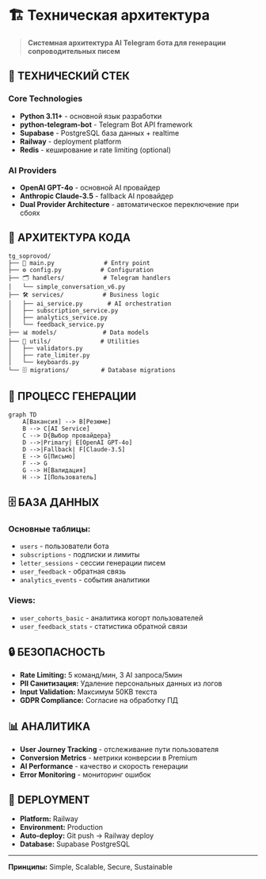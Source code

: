 # 🏗️ Техническая архитектура

> **Системная архитектура AI Telegram бота для генерации сопроводительных писем**

## 🔧 ТЕХНИЧЕСКИЙ СТЕК

### **Core Technologies**
- **Python 3.11+** - основной язык разработки
- **python-telegram-bot** - Telegram Bot API framework
- **Supabase** - PostgreSQL база данных + realtime
- **Railway** - deployment platform
- **Redis** - кеширование и rate limiting (optional)

### **AI Providers**
- **OpenAI GPT-4o** - основной AI провайдер
- **Anthropic Claude-3.5** - fallback AI провайдер
- **Dual Provider Architecture** - автоматическое переключение при сбоях

## 📁 АРХИТЕКТУРА КОДА

```
tg_soprovod/
├── 🎯 main.py              # Entry point
├── ⚙️ config.py           # Configuration
├── 🗂️ handlers/           # Telegram handlers
│   └── simple_conversation_v6.py
├── 🛠️ services/           # Business logic
│   ├── ai_service.py       # AI orchestration
│   ├── subscription_service.py
│   ├── analytics_service.py
│   └── feedback_service.py
├── 📊 models/             # Data models
├── 🔧 utils/              # Utilities
│   ├── validators.py
│   ├── rate_limiter.py
│   └── keyboards.py
└── 🗄️ migrations/         # Database migrations
```

## 🔄 ПРОЦЕСС ГЕНЕРАЦИИ

```mermaid
graph TD
    A[Вакансия] --> B[Резюме]
    B --> C[AI Service]
    C --> D{Выбор провайдера}
    D -->|Primary| E[OpenAI GPT-4o]
    D -->|Fallback| F[Claude-3.5]
    E --> G[Письмо]
    F --> G
    G --> H[Валидация]
    H --> I[Пользователь]
```

## 🗄️ БАЗА ДАННЫХ

### **Основные таблицы:**
- `users` - пользователи бота
- `subscriptions` - подписки и лимиты
- `letter_sessions` - сессии генерации писем
- `user_feedback` - обратная связь
- `analytics_events` - события аналитики

### **Views:**
- `user_cohorts_basic` - аналитика когорт пользователей
- `user_feedback_stats` - статистика обратной связи

## 🔒 БЕЗОПАСНОСТЬ

- **Rate Limiting:** 5 команд/мин, 3 AI запроса/5мин
- **PII Санитизация:** Удаление персональных данных из логов
- **Input Validation:** Максимум 50KB текста
- **GDPR Compliance:** Согласие на обработку ПД

## 📊 АНАЛИТИКА

- **User Journey Tracking** - отслеживание пути пользователя
- **Conversion Metrics** - метрики конверсии в Premium
- **AI Performance** - качество и скорость генерации
- **Error Monitoring** - мониторинг ошибок

## 🚀 DEPLOYMENT

- **Platform:** Railway
- **Environment:** Production
- **Auto-deploy:** Git push → Railway deploy
- **Database:** Supabase PostgreSQL

---

**Принципы:** Simple, Scalable, Secure, Sustainable 